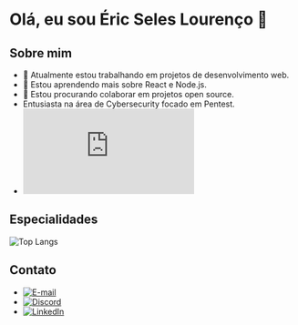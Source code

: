 # Olá, eu sou Éric Seles Lourenço 👋

## Sobre mim
- 🔭 Atualmente estou trabalhando em projetos de desenvolvimento web.
- 🌱 Estou aprendendo mais sobre React e Node.js.
- 👯 Estou procurando colaborar em projetos open source.
- Entusiasta na área de Cybersecurity focado em Pentest.
- <iframe src="https://tryhackme.com/api/v2/badges/public-profile?userPublicId=1726705" style='border:none;'></iframe>

## Especialidades 
![Top Langs](https://github-readme-stats-git-masterrstaa-rickstaa.vercel.app/api/top-langs/?username=EricSL07&layout=compact&bg_color=000&border_color=b0e0e6&title_color=b0e0e6&text_color=FFF)

## Contato
- [![E-mail](https://img.shields.io/badge/-Email-000?style=for-the-badge&logo=microsoft-outlook&logoColor=007BFF)](mailto:ericseles@alunos.utfpr.edu.br)
- [![Discord](https://img.shields.io/badge/Discord-7289DA?style=for-the-badge&logo=discord&logoColor=white)](https://discord.com/channels/@.erics./)
- [![LinkedIn](https://img.shields.io/badge/LinkedIn-0077B5?style=for-the-badge&logo=linkedin&logoColor=white)](https://www.linkedin.com/in/éric-seles-lourenço-8a840b273/)
